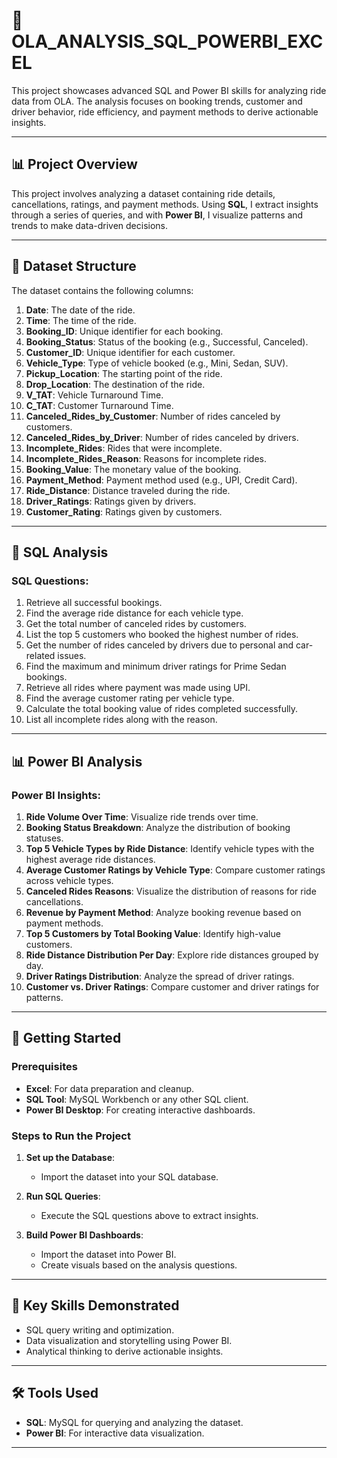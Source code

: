 # 🚖 OLA_ANALYSIS_SQL_POWERBI_EXCEL

This project showcases advanced SQL and Power BI skills for analyzing ride data from OLA. The analysis focuses on booking trends, customer and driver behavior, ride efficiency, and payment methods to derive actionable insights.

---

## 📊 Project Overview

This project involves analyzing a dataset containing ride details, cancellations, ratings, and payment methods. Using **SQL**, I extract insights through a series of queries, and with **Power BI**, I visualize patterns and trends to make data-driven decisions.

---

## 📂 Dataset Structure

The dataset contains the following columns:

1. **Date**: The date of the ride.
2. **Time**: The time of the ride.
3. **Booking_ID**: Unique identifier for each booking.
4. **Booking_Status**: Status of the booking (e.g., Successful, Canceled).
5. **Customer_ID**: Unique identifier for each customer.
6. **Vehicle_Type**: Type of vehicle booked (e.g., Mini, Sedan, SUV).
7. **Pickup_Location**: The starting point of the ride.
8. **Drop_Location**: The destination of the ride.
9. **V_TAT**: Vehicle Turnaround Time.
10. **C_TAT**: Customer Turnaround Time.
11. **Canceled_Rides_by_Customer**: Number of rides canceled by customers.
12. **Canceled_Rides_by_Driver**: Number of rides canceled by drivers.
13. **Incomplete_Rides**: Rides that were incomplete.
14. **Incomplete_Rides_Reason**: Reasons for incomplete rides.
15. **Booking_Value**: The monetary value of the booking.
16. **Payment_Method**: Payment method used (e.g., UPI, Credit Card).
17. **Ride_Distance**: Distance traveled during the ride.
18. **Driver_Ratings**: Ratings given by drivers.
19. **Customer_Rating**: Ratings given by customers.

---

## 📝 SQL Analysis

### SQL Questions:

1. Retrieve all successful bookings.
2. Find the average ride distance for each vehicle type.
3. Get the total number of canceled rides by customers.
4. List the top 5 customers who booked the highest number of rides.
5. Get the number of rides canceled by drivers due to personal and car-related issues.
6. Find the maximum and minimum driver ratings for Prime Sedan bookings.
7. Retrieve all rides where payment was made using UPI.
8. Find the average customer rating per vehicle type.
9. Calculate the total booking value of rides completed successfully.
10. List all incomplete rides along with the reason.

---

## 📊 Power BI Analysis

### Power BI Insights:

1. **Ride Volume Over Time**: Visualize ride trends over time.
2. **Booking Status Breakdown**: Analyze the distribution of booking statuses.
3. **Top 5 Vehicle Types by Ride Distance**: Identify vehicle types with the highest average ride distances.
4. **Average Customer Ratings by Vehicle Type**: Compare customer ratings across vehicle types.
5. **Canceled Rides Reasons**: Visualize the distribution of reasons for ride cancellations.
6. **Revenue by Payment Method**: Analyze booking revenue based on payment methods.
7. **Top 5 Customers by Total Booking Value**: Identify high-value customers.
8. **Ride Distance Distribution Per Day**: Explore ride distances grouped by day.
9. **Driver Ratings Distribution**: Analyze the spread of driver ratings.
10. **Customer vs. Driver Ratings**: Compare customer and driver ratings for patterns.

---

## 🚀 Getting Started

### Prerequisites

- **Excel**: For data preparation and cleanup.
- **SQL Tool**: MySQL Workbench or any other SQL client.
- **Power BI Desktop**: For creating interactive dashboards.


### Steps to Run the Project

1. **Set up the Database**:
   - Import the dataset into your SQL database.

2. **Run SQL Queries**:
   - Execute the SQL questions above to extract insights.

3. **Build Power BI Dashboards**:
   - Import the dataset into Power BI.
   - Create visuals based on the analysis questions.

---

## 📌 Key Skills Demonstrated

- SQL query writing and optimization.
- Data visualization and storytelling using Power BI.
- Analytical thinking to derive actionable insights.

---

## 🛠️ Tools Used

- **SQL**: MySQL for querying and analyzing the dataset.
- **Power BI**: For interactive data visualization.

---
